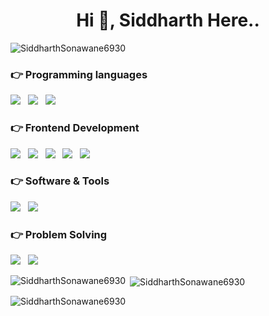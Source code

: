<!-- - 👋 Hi, I’m Siddharth Sonawane

- 👀 I’m interested in Android App Development, Web-Development, Data Structures and Algorithms...

- 🌱 I’m currently learning the B-tech Degree In Information Technology, and Android App Dev....

- 💞️ I’m looking to collaborate on  various kinds of projects which will enhance my skills and knowledge...

- 📫 How to reach me ... My mail id : sid.block4@gmail.com
 -->
<!---
SiddharthSonawane6930/SiddharthSonawane6930 is a ✨ special ✨ repository because its `README.md` (this file) appears on your GitHub profile.
You can click the Preview link to take a look at your changes.
--->
<h1 align="center">Hi 👋, Siddharth Here..</h1>

<p align="left"> <img src="https://komarev.com/ghpvc/?username=SiddharthSonawane6930&label=Profile%20views&color=0e75b6&style=flat" alt="SiddharthSonawane6930" /> </p>


### 👉 Programming languages
<p>
  <img src="https://img.shields.io/badge/Java-20232A?style=for-the-badge&logo=Java&logoColor=61DAFB" />&nbsp;&nbsp;
  <img src="https://img.shields.io/badge/Python-20232A?style=for-the-badge&logo=Python&logoColor=61DAFB" />&nbsp;&nbsp;
  <img src="https://img.shields.io/badge/JavaScript-20232A?style=for-the-badge&logo=JavaScript&logoColor=61DAFB" />&nbsp;&nbsp;

### 👉 Frontend Development
<p>
  <img src="https://img.shields.io/badge/HTML-20232A?style=for-the-badge&logo=HTML5&logoColor=61DAFB" />&nbsp;&nbsp;
  <img src="https://img.shields.io/badge/CSS-20232A?style=for-the-badge&logo=CSS3&logoColor=61DAFB" />&nbsp;&nbsp;
  <img src="https://img.shields.io/badge/JavaScript-20232A?style=for-the-badge&logo=JavaScript&logoColor=61DAFB" />&nbsp;&nbsp;
  <img src="https://img.shields.io/badge/React-20232A?style=for-the-badge&logo=react&logoColor=61DAFB" />&nbsp;&nbsp;
  <img src="https://img.shields.io/badge/Bootstrap-20232A?style=for-the-badge&logo=Bootstrap&logoColor=61DAFB" />&nbsp;&nbsp;
  </p>
  
<!-- ### 👉 Backend Development
<p>
  <img src="https://img.shields.io/badge/Node.js-20232A?style=for-the-badge&logo=Node.js&logoColor=61DAFB" />&nbsp;&nbsp;
  <img src="https://img.shields.io/badge/Express.js-20232A?style=for-the-badge&logo=express&logoColor=61DAFB" />&nbsp;&nbsp;
  <img src="https://img.shields.io/badge/MongoDB-20232A?style=for-the-badge&logo=MongoDB&logoColor=61DAFB" />&nbsp;&nbsp;
  </p>
 -->
 
 
### 👉 Software & Tools
<p>
  <img src="https://img.shields.io/badge/Github-20232A?style=for-the-badge&logo=GitHub&logoColor=61DAFB" />&nbsp;&nbsp;
  <img src="https://img.shields.io/badge/Postman-20232A?style=for-the-badge&logo=Postman&logoColor=61DAFB" />&nbsp;&nbsp;
<!--   <img src="https://img.shields.io/badge/Photoshop-20232A?style=for-the-badge&logo=adobe%20photoshop&logoColor=61DAFB" />&nbsp;&nbsp; -->
  </p>
  
 
### 👉 Problem Solving
<p>
  <img src="https://img.shields.io/badge/HackerRank-20232A?style=for-the-badge&logo=HackerRank&logoColor=61DAFB" />&nbsp;&nbsp;
  <img src="https://img.shields.io/badge/GeekForGeeks-20232A?style=for-the-badge&logo=GeeksforGeeks&logoColor=61DAFB" />&nbsp;&nbsp;
  </p>


<p><img align="left" src="https://github-readme-stats.vercel.app/api/top-langs?username=SiddharthSonawane6930&show_icons=true&locale=en&layout=compact" alt="SiddharthSonawane6930" /></p>

<p>&nbsp;<img align="center" src="https://github-readme-stats.vercel.app/api?username=SiddharthSonawane6930&show_icons=true&locale=en" alt="SiddharthSonawane6930" /></p>

<p><img align="center" src="https://github-readme-streak-stats.herokuapp.com/?user=SiddharthSonawane6930&" alt="SiddharthSonawane6930" /></p>
